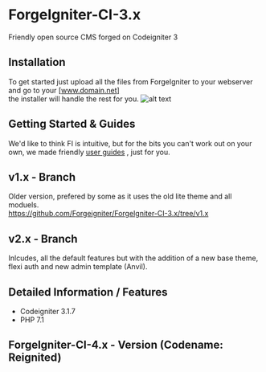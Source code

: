 # ForgeIgniter-CI-3.x
Friendly open source CMS forged on Codeigniter 3

## Installation
To get started just upload all the files from ForgeIgniter to your webserver and go to your [www.domain.net]  
the installer will handle the rest for you.
![alt text](https://image.ibb.co/jToOSQ/installer.png "FI Installer")

## Getting Started & Guides 
We'd like to think FI is intuitive, but for the bits you can't work out on your own, we made friendly [user guides](http://www.forgeigniter.com/support) , just for you.

## v1.x - Branch
Older version, prefered by some as it uses the old lite theme and all moduels.  
https://github.com/Forgeigniter/ForgeIgniter-CI-3.x/tree/v1.x

## v2.x - Branch 
Inlcudes, all the default features but with the addition of a new base theme, flexi auth and new admin template (Anvil).

## Detailed Information / Features
- Codeigniter 3.1.7  
- PHP 7.1  

## ForgeIgniter-CI-4.x - Version (Codename: Reignited)

